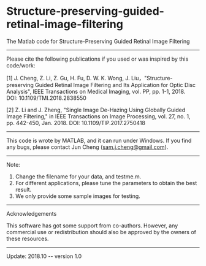 # Structure-preserving-guided-retinal-image-filtering

The Matlab code for Structure-Preserving Guided Retinal Image Filtering

 
--------------------------------------------------------------------------------
Please cite the following publications if you used or was inspired by this code/work:

[1] J. Cheng, Z. Li, Z. Gu, H. Fu, D. W. K. Wong,  J. Liu，"Structure-preserving Guided Retinal Image Filtering and Its Application for Optic Disc Analysis", IEEE Transactions on Medical Imaging, vol. PP, pp. 1-1, 2018.  
DOI: 10.1109/TMI.2018.2838550

[2] Z. Li and J. Zheng, "Single Image De-Hazing Using Globally Guided Image Filtering," in IEEE Transactions on Image Processing, vol. 27, no. 1, pp. 442-450, Jan. 2018.
DOI: 10.1109/TIP.2017.2750418

--------------------------------------------------------------------------------
This code is wrote by MATLAB, and it can run under Windows.
If you find any bugs, please contact Jun Cheng (sam.j.cheng@gmail.com).

--------------------------------------------------------------------------------
Note:

1. Change the filename for your data, and testme.m.
2. For different applications, please tune the parameters to obtain the best result.
3. We only provide some sample images for testing.
 
--------------------------------------------------------------------------------

Acknowledgements

This software has got some support from co-authors. 
However, any commercial use or redistribution should also be approved by the owners of these resources.

 
---------------------------------------------------------------------------------
Update:
2018.10 -- version 1.0
